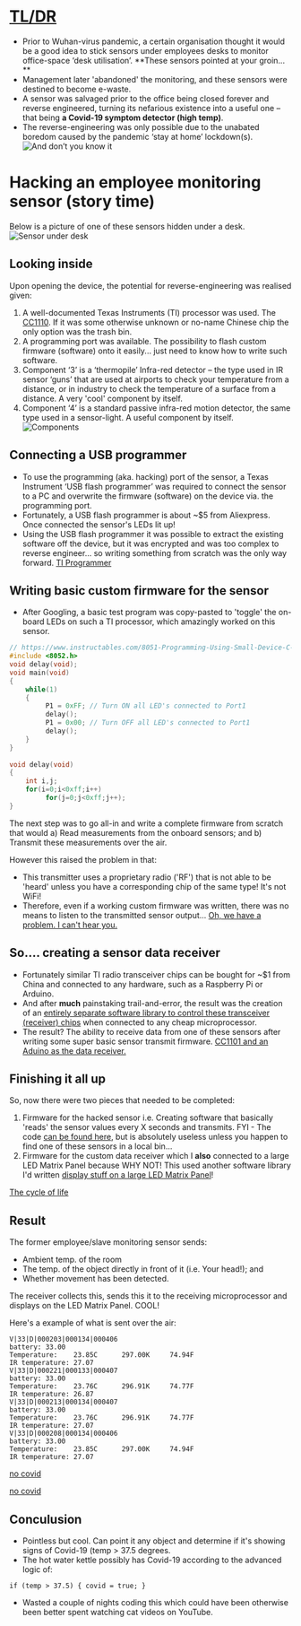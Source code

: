 

# [TL/DR](https://www.urbandictionary.com/define.php?term=tl%3Bdr)

 - Prior to Wuhan-virus pandemic, a certain organisation thought it would be a good idea to stick sensors under employees desks to monitor office-space ‘desk  utilisation’. **These sensors pointed at your  groin... **
 - Management later 'abandoned' the monitoring, and these sensors were destined to become e-waste.
 - A sensor was salvaged prior to the office being closed forever and reverse engineered, turning its nefarious existence into a useful one – that being **a Covid-19 symptom detector (high temp)**.
 - The reverse-engineering was only possible due to the unabated boredom caused by the pandemic ‘stay at home’ lockdown(s).
![And don’t you know it](pictures/picture_2.jpg)
# Hacking an employee monitoring sensor (story time)
Below is a picture of one of these sensors hidden under a desk.
![Sensor under desk](pictures/picture_1.jpg)
## Looking inside 
Upon opening the device, the potential for reverse-engineering was realised given:
1. A well-documented Texas Instruments (TI) processor was used. The  [CC1110]( https://www.ti.com/product/CC1110-CC1111). If it was some otherwise unknown or no-name Chinese chip the only option was the trash bin.
2.  A programming port was available. The possibility to flash custom firmware (software) onto it easily... just need to know how to write such software.
3. Component ‘3’ is a ‘thermopile’ Infra-red detector – the type used in IR sensor ‘guns’ that are used at airports to check your temperature from a distance, or in industry to check the temperature of a surface from a distance. A very 'cool' component by itself.
4. Component ‘4’ is a standard passive infra-red motion detector, the same type used in a sensor-light. A useful component by itself.
![Components](pictures/picture_3.jpg)
## Connecting a USB programmer
* To use the programming (aka. hacking) port of the sensor, a Texas Instrument ‘USB flash programmer’ was required to connect the sensor to a PC and overwrite the firmware (software) on the device via. the programming port. 
* Fortunately, a USB flash programmer is about ~$5 from Aliexpress. Once connected the sensor's LEDs lit up! 
* Using the USB flash programmer it was possible to extract the existing software off the device, but it was encrypted and was too complex to reverse engineer... so writing something from scratch was the only way forward.
[TI Programmer](pictures/picture_4.jpg)

## Writing basic custom firmware for the sensor 
* After Googling, a basic test program was copy-pasted to 'toggle' the on-board LEDs on such a TI processor, which amazingly worked on this sensor. 
```c
// https://www.instructables.com/8051-Programming-Using-Small-Device-C-Compiler-SDC/ 
#include <8052.h>
void delay(void);
void main(void)
{
    while(1)
    {
         P1 = 0xFF; // Turn ON all LED's connected to Port1
         delay();
         P1 = 0x00; // Turn OFF all LED's connected to Port1
         delay();
    }
}
 
void delay(void)
{
    int i,j;
    for(i=0;i<0xff;i++)
         for(j=0;j<0xff;j++);
}
```
The next step was to go all-in and write a complete firmware from scratch that would a) Read measurements from the onboard sensors; and b) Transmit these measurements over the air.

However this raised the problem in that:
* This transmitter uses a proprietary radio ('RF') that is not able to be 'heard' unless you have a corresponding chip of the same type! It's not WiFi!
* Therefore, even if a working custom firmware was written, there was no means to listen to the transmitted sensor output...
[Oh, we have a problem. I can't hear you.](pictures/picture_6.jpg)

## So.... creating a sensor data receiver 
* Fortunately similar TI radio transceiver chips can be bought for ~$1 from China and connected to any hardware, such as a Raspberry Pi or Arduino.
* And after **much** painstaking trail-and-error, the result was the creation of an [entirely separate software library to control these transceiver (receiver) chips](https://github.com/mrfaptastic/Easy-IoT-Arduino-CC1101-LORA) when connected to any cheap microprocessor. 
* The result? The ability to receive data from one of these sensors after writing some super basic sensor transmit firmware.
[CC1101 and an Aduino as the data receiver.](pictures/picture_7.jpg)

## Finishing it all up
So, now there were two pieces that needed to be completed:
1) Firmware for the hacked sensor i.e. Creating software that basically 'reads' the sensor values every X seconds and transmits. FYI - The code [can be found here](cc1101-sensor-fw/sensor-main.c), but is absolutely useless unless you happen to find one of these sensors in a local bin...
2) Firmware for the custom data receiver which I **also** connected to a large LED Matrix Panel because WHY NOT! This used another software library I'd written [display stuff on a large LED Matrix Panel](https://github.com/mrfaptastic/ESP32-HUB75-MatrixPanel-I2S-DMA)!

[The cycle of life](pictures/picture_8.jpg)

## Result
The former employee/slave monitoring sensor sends:
* Ambient temp. of the room
* The temp. of the object directly in front of it (i.e. Your head!); and
* Whether movement has been detected.

The receiver collects this, sends this it to the receiving microprocessor and displays on the LED Matrix Panel. COOL!

Here's a example of what is sent over the air:
```
V|33|D|000203|000134|000406
battery: 33.00
Temperature:	23.85C		297.00K		74.94F
IR temperature:	27.07
V|33|D|000221|000133|000407
battery: 33.00
Temperature:	23.76C		296.91K		74.77F
IR temperature:	26.87
V|33|D|000213|000134|000407
battery: 33.00
Temperature:	23.76C		296.91K		74.77F
IR temperature:	27.07
V|33|D|000208|000134|000406
battery: 33.00
Temperature:	23.85C		297.00K		74.94F
IR temperature:	27.07
```

[no covid](pictures/picture_9.jpg)

[no covid](pictures/picture_10.jpg)


## Conculusion
* Pointless but cool. Can point it any object and determine if it's showing signs of Covid-19 (temp > 37.5 degrees.
* The hot water kettle possibly has Covid-19 according to the advanced logic of: 
```
if (temp > 37.5) { covid = true; }
```
* Wasted a couple of nights coding this which could have been otherwise been better spent watching cat videos on YouTube.

